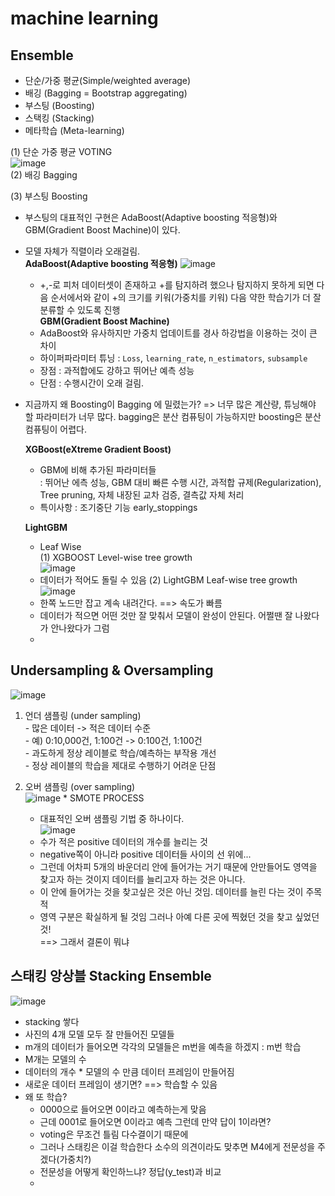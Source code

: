 # machine learning

## Ensemble  
  - 단순/가중 평균(Simple/weighted average)  
  - 배깅 (Bagging = Bootstrap aggregating)  
  - 부스팅 (Boosting)  
  - 스택킹 (Stacking)
  - 메타학습 (Meta-learning)  
  
  (1) 단순 가중 평균 VOTING  
  ![image](https://user-images.githubusercontent.com/82145878/178984388-476c4a66-1064-4d2a-ac70-68debdf4a614.png)  
  (2) 배깅 Bagging  
  
  (3) 부스팅 Boosting  
  - 부스팅의 대표적인 구현은 AdaBoost(Adaptive boosting 적응형)와 GBM(Gradient Boost Machine)이 있다.  
  - 모델 자체가 직렬이라 오래걸림.  
    **AdaBoost(Adaptive boosting 적응형)**
     ![image](https://user-images.githubusercontent.com/82145878/179017828-109e7394-96d1-4376-99ef-a90127bea4f7.png)  
     - +,-로 피처 데이터셋이 존재하고 +를 탐지하려 했으나 탐지하지 못하게 되면 다음 순서에서와 같이 +의 크기를 키워(가중치를 키워) 다음 약한 학습기가 더 잘 분류할 수 있도록 진행  
    **GBM(Gradient Boost Machine)**  
    - AdaBoost와 유사하지만 가중치 업데이트를 경사 하강법을 이용하는 것이 큰 차이
    - 하이퍼파라미터 튜닝 : `Loss`, `learning_rate`, `n_estimators`, `subsample`  
    - 장점 : 과적합에도 강하고 뛰어난 예측 성능  
    - 단점 : 수행시간이 오래 걸림.  
  - 지금까지 왜 Boosting이 Bagging 에 밀렸는가?
      => 너무 많은 계산량, 튜닝해야 할 파라미터가 너무 많다.
          bagging은 분산 컴퓨팅이 가능하지만 boosting은 분산 컴퓨팅이 어렵다.  
          
     **XGBoost(eXtreme Gradient Boost)**  
     - GBM에 비해 추가된 파라미터들  
        : 뛰어난 에측 성능, GBM 대비 빠른 수행 시간, 과적합 규제(Regularization), Tree pruning, 자체 내장된 교차 검증, 결측값 자체 처리  
     - 특이사항 : 조기중단 기능 early_stoppings  
     
     **LightGBM**  
     - Leaf Wise  
      (1) XGBOOST Level-wise tree growth  
      ![image](https://user-images.githubusercontent.com/82145878/179021068-c06ca22a-41b7-42b1-8fa9-c45b6e73aa34.png)  
      - 데이터가 적어도 돌릴 수 있음
      (2) LightGBM Leaf-wise tree growth  
      ![image](https://user-images.githubusercontent.com/82145878/179021174-64507a78-8e2f-41db-a92f-5f255c91343e.png)  
      - 한쪽 노드만 잡고 계속 내려간다.  ==> 속도가 빠름  
      - 데이터가 적으면 어떤 것만 잘 맞춰서 모델이 완성이 안된다. 어쩔땐 잘 나왔다가 안나왔다가 그럼  
      - 
      
## Undersampling & Oversampling  

![image](https://user-images.githubusercontent.com/82145878/179022527-83f644db-4c07-44cc-a667-02dd9117d753.png)  
  1) 언더 샘플링 (under sampling)  
    - 많은 데이터 -> 적은 데이터 수준  
    - 예) 0:10,000건, 1:100건 -> 0:100건, 1:100건  
    - 과도하게 정상 레이블로 학습/예측하는 부작용 개선  
    - 정상 레이블의 학습을 제대로 수행하기 어려운 단점  
   
  2) 오버 샘플링 (over sampling)  
  ![image](https://user-images.githubusercontent.com/82145878/179022720-4e7142e8-4967-4fc5-a816-c2565b2beb63.png) 
    * SMOTE PROCESS  
     - 대표적인 오버 샘플링 기법 중 하나이다.  
     ![image](https://user-images.githubusercontent.com/82145878/179023195-a8d12f58-de01-405c-a2cd-5d8dca36d486.png)  
     - 수가 적은 positive 데이터의 개수를 늘리는 것  
     - negative쪽이 아니라 positive 데이터들 사이의 선 위에...  
     - 그런데 어차피 5개의 바운더리 안에 들어가는 거기 때문에 안만들어도 영역을 찾고자 하는 것이지 데이터를 늘리고자 하는 것은 아니다.  
     - 이 안에 들어가는 것을 찾고싶은 것은 아닌 것임. 데이터를 늘린 다는 것이 주목적  
     - 영역 구분은 확실하게 될 것임 그러나 아예 다른 곳에 찍혔던 것을 찾고 싶었던 것!  
     ==> 그래서 결론이 뭐냐  
     
## 스태킹 앙상블 Stacking Ensemble  
  ![image](https://user-images.githubusercontent.com/82145878/179024951-09ee72b7-aaaa-4e93-a9d6-3c339c51d7df.png)  
  - stacking 쌓다  
  - 사진의 4개 모델 모두 잘 만들어진 모델들  
  - m개의 데이터가 들어오면 각각의 모델들은 m번을 예측을 하겠지 : m번 학습  
  - M개는 모델의 수  
  - 데이터의 개수 * 모델의 수 만큼 데이터 프레임이 만들어짐  
  - 새로운 데이터 프레임이 생기면? ==> 학습할 수 있음  
  - 왜 또 학습?  
    - 0000으로 들어오면 0이라고 예측하는게 맞음  
    - 근데 0001로 들어오면 0이라고 예측 그런데 만약 답이 1이라면?  
    - voting은 무조건 틀림 다수결이기 때문에  
    - 그러나 스태킹은 이걸 학습한다 소수의 의견이라도 맞추면 M4에게 전문성을 주겠다(가중치?)  
    - 전문성을 어떻게 확인하느냐? 정답(y_test)과 비교  
    - 
  

    
  


        
